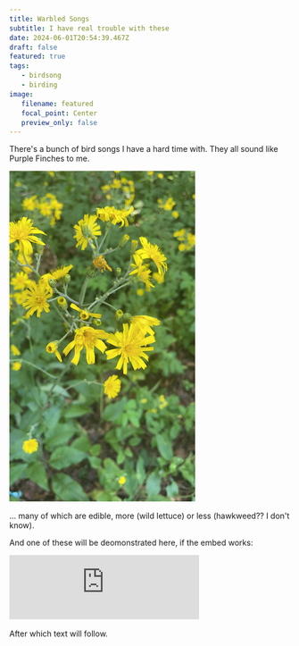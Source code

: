 ```yaml
---
title: Warbled Songs
subtitle: I have real trouble with these
date: 2024-06-01T20:54:39.467Z
draft: false
featured: true
tags:
   - birdsong
   - birding
image:
   filename: featured
   focal_point: Center
   preview_only: false
---
```


There's a bunch of bird songs I have a hard time with. They all sound like Purple Finches to me.

![hawkweed](hawkweed.jpg)

... many of which are edible, more (wild lettuce) or less (hawkweed?? I don't know).

And one of these will be deomonstrated here, if the embed works:

<div>
<iframe src='https://xeno-canto.org/59169/embed?simple=1' scrolling='no' frameborder='0' width='340' height='115'></iframe>
</div>

After which text will follow.

